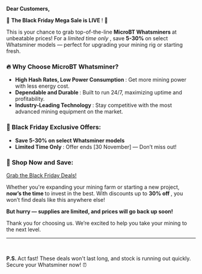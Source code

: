 <div>
    <div>
        <div>
            <p>
                <b>
                    Dear Customers,
                </b>
                <br>
            </p>
            <p>
                🎉
                <b>
                    The Black Friday Mega Sale is LIVE
                </b>
                ! 🎉
                <br>
            </p>
            <p>
                This is your chance to grab top-of-the-line
                <b>
                    MicroBT Whatsminers
                </b>
                at unbeatable prices! For a
                <i>
                    limited time only
                </i>
                , save
                <b>
                    5-30%
                </b>
                on select Whatsminer models — perfect for upgrading your mining rig or starting fresh.
                <br>
            </p>
            <h3>
                <b>
                    🔥 Why Choose MicroBT Whatsminer?
                </b>
                <br>
            </h3>
            <ul>
                <li>
                    <b>
                        High Hash Rates, Low Power Consumption
                    </b>
                    : Get more mining power with less energy cost.
                    <br>
                </li>
                <li>
                    <b>
                        Dependable and Durable
                    </b>
                    : Built to run 24/7, maximizing uptime and profitability.
                    <br>
                </li>
                <li>
                    <b>
                        Industry-Leading Technology
                    </b>
                    : Stay competitive with the most advanced mining equipment on the market.
                    <br>
                </li>
            </ul>
            <h3>
                <b>
                    🎯 Black Friday Exclusive Offers:
                </b>
                <br>
            </h3>
            <ul>
                <li>
                    <b>
                        Save 5-30% on select Whatsminer models
                    </b>
                    <br>
                </li>
                <li>
                    <b>
                        Limited Time Only
                    </b>
                    : Offer ends [30 November] — Don’t miss out!
                    <br>
                </li>
            </ul>
            <h3>
                🛒
                <b>
                    Shop Now and Save:
                </b>
                <br>
            </h3>
            <p>
                <a href="https://whatsminer-microbt.com/shop/" target="_blank">
                    <span>
                        Grab the Black Friday Deals!
                    </span>
                </a>
                <br>
            </p>
            <p>
                Whether you're expanding your mining farm or starting a new project,
                <b>
                    now’s the time
                </b>
                to invest in the best. With discounts up to
                <b>
                    30% off
                </b>
                , you won’t find deals like this anywhere else!
                <br>
            </p>
            <p>
                <b>
                    But hurry — supplies are limited, and prices will go back up soon!
                </b>
                <br>
            </p>
            <p>
                Thank you for choosing us. We’re excited to help you take your mining to the next level.
                <br>
            </p>
            <div>
                <hr>
                <br>
            </div>
            <p>
                <b>
                    P.S.
                </b>
                Act fast! These deals won't last long, and stock is running out quickly. Secure your Whatsminer now! ⏰
                <br>
            </p>
            <div>
                <br>
            </div>
            <div>
                <br>
            </div>
        </div>
    </div>
</div>
<div>
    <br>
</div>
